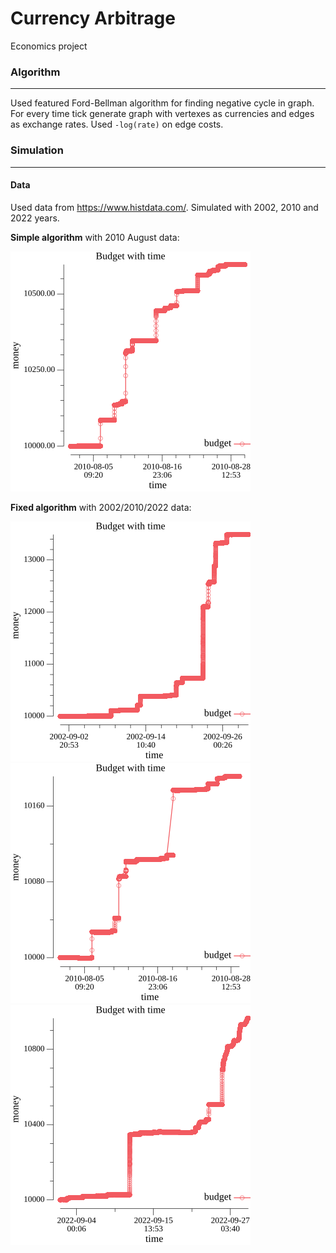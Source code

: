 # Currency Arbitrage
Economics project

### Algorithm

---

Used featured Ford-Bellman algorithm for finding negative cycle in graph.
For every time tick generate graph with vertexes as currencies and edges as exchange rates.
Used ```-log(rate)``` on edge costs.

### Simulation

---

#### Data
Used data from https://www.histdata.com/. Simulated with 2002, 2010 and 2022 years.

**Simple algorithm** with 2010 August data:

![2010 simple algorithm](./examples/2010_simple.png)


**Fixed algorithm** with 2002/2010/2022 data:

![2002 fixed algorithm](./examples/2002_fixed.png)
![2010 fixed algorithm](./examples/2010_fixed.png)
![2022 fixed algorithm](./examples/2022_fixed.png)